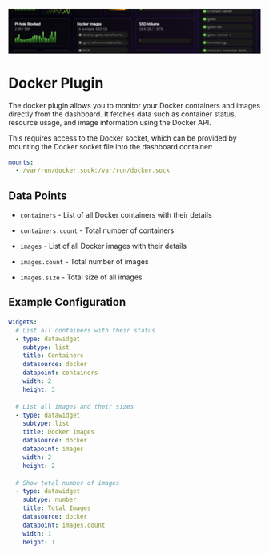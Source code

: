 ![](../images/Banner-1.png)

# Docker Plugin

The docker plugin allows you to monitor your Docker containers and images directly from the dashboard. It fetches data such as container status, resource usage, and image information using the Docker API.

This requires access to the Docker socket, which can be provided by mounting the Docker socket file into the dashboard container:

```yaml
mounts:
  - /var/run/docker.sock:/var/run/docker.sock
```

## Data Points

- `containers` - List of all Docker containers with their details
- `containers.count` - Total number of containers

- `images` - List of all Docker images with their details
- `images.count` - Total number of images
- `images.size` - Total size of all images

## Example Configuration

```yaml
widgets:
  # List all containers with their status
  - type: datawidget
    subtype: list
    title: Containers
    datasource: docker
    datapoint: containers
    width: 2
    height: 3

  # List all images and their sizes
  - type: datawidget
    subtype: list
    title: Docker Images
    datasource: docker
    datapoint: images
    width: 2
    height: 2

  # Show total number of images
  - type: datawidget
    subtype: number
    title: Total Images
    datasource: docker
    datapoint: images.count
    width: 1
    height: 1
```
